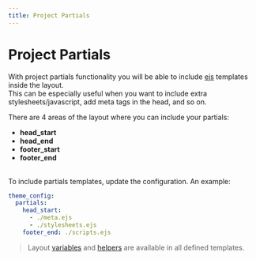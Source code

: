 ```yaml
---
title: Project Partials
---
```


# Project Partials

With project partials functionality you will be able to include [ejs](http://ejs.co/) templates inside the layout.<br>
This can be especially useful when you want to include extra stylesheets/javascript, add meta tags in the head, and so on.

There are 4 areas of the layout where you can include your partials:

* **head_start**
* **head_end**
* **footer_start**
* **footer_end**


<br>
To include partials templates, update the configuration. An example:

```yaml
theme_config:
  partials:
    head_start:
      - ./meta.ejs
      - ./stylesheets.ejs
    footer_end: ./scripts.ejs
```

> Layout [variables](https://hexo.io/docs/variables.html) and [helpers](https://hexo.io/docs/helpers.html) are available in all defined templates.
